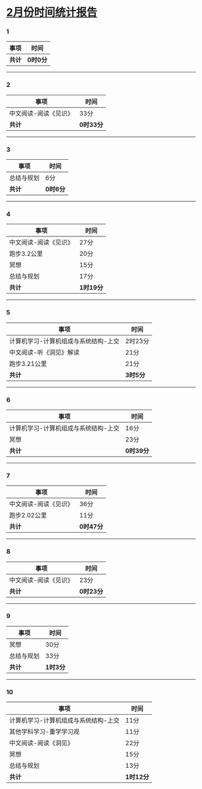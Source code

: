 # [2月份时间统计报告](https://github.com/lusuzi/gitblog/issues/11)

### 1

| 事项           | 时间     |
| -------------- | -------- |
| **共计**       | **0时0分** |

---

### 2

| 事项                  | 时间        |
| --------------------- | ----------- |
| 中文阅读-阅读《见识》 | 33分        |
| **共计**              | **0时33分** |

---

### 3

| 事项           | 时间       |
| -------------- | ---------- |
| 总结与规划     | 6分        |
| **共计**       | **0时6分** |

---

### 4

| 事项                  | 时间        |
| --------------------- | ----------- |
| 中文阅读-阅读《见识》 | 27分        |
| 跑步3.2公里           | 20分        |
| 冥想                  | 15分        |
| 总结与规划            | 17分        |
| **共计**              | **1时19分** |

---

### 5

| 事项                                 | 时间       |
| ------------------------------------ | ---------- |
| 计算机学习-计算机组成与系统结构-上交 | 2时23分    |
| 中文阅读-听《洞见》解读              | 21分       |
| 跑步3.21公里                         | 21分       |
| **共计**                             | **3时5分** |

---

### 6

| 事项                                 | 时间        |
| ------------------------------------ | ----------- |
| 计算机学习-计算机组成与系统结构-上交 | 16分        |
| 冥想                                 | 23分        |
| **共计**                             | **0时39分** |

---

### 7

| 事项                  | 时间        |
| --------------------- | ----------- |
| 中文阅读-阅读《见识》 | 36分        |
| 跑步2.02公里          | 11分        |
| **共计**              | **0时47分** |

---

### 8

| 事项                  | 时间        |
| --------------------- | ----------- |
| 中文阅读-阅读《见识》 | 23分        |
| **共计**              | **0时23分** |

---

### 9

| 事项          | 时间       |
| ------------- | ---------- |
| 冥想          | 30分       |
| 总结与规划    | 33分       |
| **共计**      | **1时3分** |

---

### 10

| 事项                                 | 时间        |
| ------------------------------------ | ----------- |
| 计算机学习-计算机组成与系统结构-上交 | 11分        |
| 其他学科学习-重学学习观              | 11分        |
| 中文阅读-阅读《洞见》                | 22分        |
| 冥想                                 | 15分        |
| 总结与规划                           | 13分        |
| **共计**                             | **1时12分** |